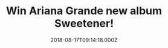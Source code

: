 ---
campaign-uuid: "c-13394ff8-efe8-443e-8bcb-f2acd2cc8036"
type: "Preview"
category: "Gifts"
date: "2018-08-17T09:14:18.000Z"
end-date: "2018-09-17T23:59:00.000Z"
disable-form: false
is_promoted: false
has_entry_page: true
title: "Win Ariana Grande new album Sweetener!"
competition-description: "<p>To celebrate de release of the brand new album from the\
  \ talented and pop sensation Ariana Grande, we have managed to get our hands on\
  \ a copy of her amazing new CD to one of our lucky NME AAA members to win!</p>\r\
  \n<p>Are you an Arianator fan? Click below for a chance to win!</p>"
hero-header: "Win Ariana Grande new album Sweetener!"
terms-confirmation: "N/A"
banner-img: "https://assets.expresslyapp.com/asset-b22f5494-4b3d-4b3b-bfc3-09efb3d61f43.jpg"
logo-left-href: "aaa.nme.com"
logo-left-image: "https://assets.expresslyapp.com/asset-4ca88a94-f398-4581-acad-cf3f02ff84bc.jpg"
logo-left-title: "nme aaa"
bg-image-hero: "https://assets.expresslyapp.com/asset-658417e0-9ffc-4873-9f0b-d2c5f9360a6f.jpg"
bg-image-first: "https://assets.expresslyapp.com/asset-95f96a16-580c-49b2-b34b-7efb43c74758.jpg"
section1-content: "<p>Since making her full-length debut with 2013’s Yours Truly,\
  \ Grande has brought her striking vocal presence to a genre-blurring breed of pop,\
  \ taking on R&B, soul, and electronic music with equal nuance and assurance.</p>\r\
  \n<p>She’s definitely one of the most exquisite in pop today, that is why we are\
  \ giving away her brand new album Sweetener for YOU to get stuck in! Enter the form\
  \ below and you could be listening God Is A Woman, No Tears Left To Cry and many\
  \ more!</p>\r\n>Good luck!</p>"
entry-title: "Win Ariana Grande new album Sweetener!"
entry-content: "Enter the draw to win Ariana Grande new album Sweetener by completing\
  \ the form below before 23:59 on 17th of September 2018."
has-winner: false
prize-description: "Ariana Grande new album Sweetener."
special-conditions: "Multiple entries are allowed up to one every day."
---